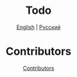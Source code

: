 <h1 align="center">Todo</h1>
<p align="center">
    <a href="https://github.com/flash-cinfo/flashtap/blob/main/Meta/TODO_EN.md">English</a>
    <a> | </a>
    <a href="https://github.com/flash-cinfo/flashtap/blob/main/Meta/TODO_RU.md">Русский</a>
</p>

<h1 align="center">Contributors</h1>
<p align="center">
    <a href="https://github.com/flash-cinfo/flashtap/blob/main/Meta/CONTRIBUTORS.md">Contributors</a>
</p>
